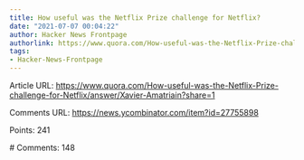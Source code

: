 ```yaml
---
title: How useful was the Netflix Prize challenge for Netflix?
date: "2021-07-07 00:04:22"
author: Hacker News Frontpage
authorlink: https://www.quora.com/How-useful-was-the-Netflix-Prize-challenge-for-Netflix/answer/Xavier-Amatriain?share=1
tags:
- Hacker-News-Frontpage
---
```


<p>Article URL: <a href="https://www.quora.com/How-useful-was-the-Netflix-Prize-challenge-for-Netflix/answer/Xavier-Amatriain?share=1">https://www.quora.com/How-useful-was-the-Netflix-Prize-challenge-for-Netflix/answer/Xavier-Amatriain?share=1</a></p>
<p>Comments URL: <a href="https://news.ycombinator.com/item?id=27755898">https://news.ycombinator.com/item?id=27755898</a></p>
<p>Points: 241</p>
<p># Comments: 148</p>
